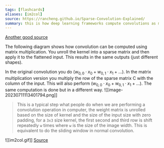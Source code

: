 ```yaml
---
tags: [flashcards]
aliases: [im2col]
source: https://rancheng.github.io/Sparse-Convolution-Explained/
summary: this is how deep learning frameworks compute convolutions as matrix multiplication
---
```


[Another good source](https://towardsdatascience.com/how-are-convolutions-actually-performed-under-the-hood-226523ce7fbf)

The following diagram shows how convolution can be computed using matrix multiplication. You unroll the kernel into a sparse matrix and then apply it to the flattened input. This results in the same outputs (just different shapes).

In the original convolution you do ($w_{0, 0} \cdot x_0 + w_{0, 1} \cdot x_1 + ...$). In the matrix multiplication version you multiply the row of the sparse matrix C with the column of the input. This will also perform ($w_{0, 0} \cdot x_0 + w_{0, 1} \cdot x_1 + \ldots$).  The same computation is done but in a different way.
![[image-20230711113401794.png]]
> This is a typical step what people do when we are performing a convolution operation in computer, the weight matrix is unrolled based on the size of kernel and the size of the input size with zero padding, for a `3x3` size kernel, the first second and third row is shift repeatedly `w` times where `w` is the size of the image width. This is equivalent to do the sliding window in normal convolution.

![[im2col.gif]]
[Source](https://medium.com/geekculture/3d-sparse-sabmanifold-convolutions-eaa427b3a196)
